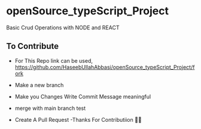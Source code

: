 # openSource_typeScript_Project
Basic Crud Operations with NODE and REACT 

## To Contribute

  - For This Repo
  link can be used, 
  https://github.com/HaseebUllahAbbasi/openSource_typeScript_Project/fork
  
  - Make a  new branch 
  - Make you Changes Write Commit Message meaningful
  - merge with main branch test 
  - Create A Pull Request 
  -Thanks For Contributiion 🌟🤩 
  
  
